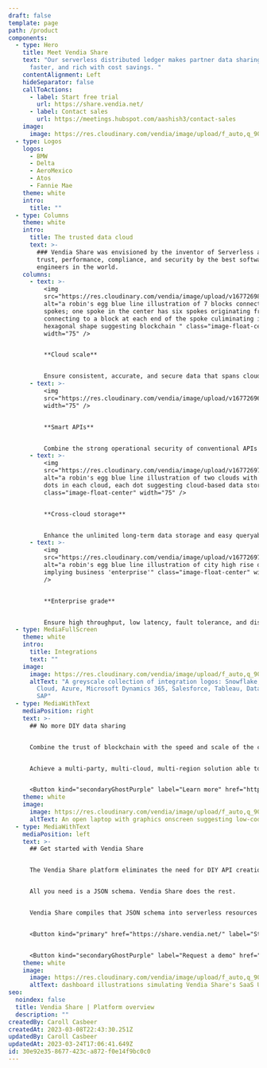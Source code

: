 ```yaml
---
draft: false
template: page
path: /product
components:
  - type: Hero
    title: Meet Vendia Share
    text: "Our serverless distributed ledger makes partner data sharing easier,
      faster, and rich with cost savings. "
    contentAlignment: Left
    hideSeparator: false
    callToActions:
      - label: Start free trial
        url: https://share.vendia.net/
      - label: Contact sales
        url: https://meetings.hubspot.com/aashish3/contact-sales
    image:
      image: https://res.cloudinary.com/vendia/image/upload/f_auto,q_90/v1677268224/Website/Iso/VendiaShare_iso_lnmpta.svg
  - type: Logos
    logos:
      - BMW
      - Delta
      - AeroMexico
      - Atos
      - Fannie Mae
    theme: white
    intro:
      title: ""
  - type: Columns
    theme: white
    intro:
      title: The trusted data cloud
      text: >-
        ### Vendia Share was envisioned by the inventor of Serverless and is built for
        trust, performance, compliance, and security by the best software
        engineers in the world.
    columns:
      - text: >-
          <img
          src="https://res.cloudinary.com/vendia/image/upload/v1677269878/Website/Icons/Blue%20icons/Tech_146_w17beh.svg"
          alt="a robin's egg blue line illustration of 7 blocks connected by
          spokes; one spoke in the center has six spokes originating from it and
          connecting to a block at each end of the spoke culiminating in a
          hexagonal shape suggesting blockchain " class="image-float-center"
          width="75" />


          **Cloud scale**


          Ensure consistent, accurate, and secure data that spans clouds, companies, and geographies with next-gen blockchain with cloud scale and low latency.
      - text: >-
          <img
          src="https://res.cloudinary.com/vendia/image/upload/v1677269693/Website/Icons/Blue%20icons/Tech_121_ub3wvr.svg"  class="image-float-center"
          width="75" />


          **Smart APIs**


          Combine the strong operational security of conventional APIs with the ability to easily model and evolve the data schema and operate with "smart" APIs.
      - text: >-
          <img
          src="https://res.cloudinary.com/vendia/image/upload/v1677269750/Website/Icons/Blue%20icons/Cloud_115_ske4iu.svg"
          alt="a robin's egg blue line illustration of two clouds with three
          dots in each cloud, each dot suggesting cloud-based data storage"
          class="image-float-center" width="75" />


          **Cross-cloud storage**


          Enhance the unlimited long-term data storage and easy queryability of a conventional centralized database with file storage and multi-cloud, cross-party data sharing.
      - text: >-
          <img
          src="https://res.cloudinary.com/vendia/image/upload/v1677269743/Website/Icons/Blue%20icons/Building_27_p1bq4v.svg"
          alt="a robin's egg blue line illustration of city high rise offices
          implying business 'enterprise'" class="image-float-center" width="77"
          />


          **Enterprise grade**


          Ensure high throughput, low latency, fault tolerance, and disaster recovery across all your real-time data sharing partnerships — all with a zero ops footprint.
  - type: MediaFullScreen
    theme: white
    intro:
      title: Integrations
      text: ""
    image:
      image: https://res.cloudinary.com/vendia/image/upload/f_auto,q_90/v1677026583/Website/Integration%20logos/Integration_logos_xxijlg.png
      altText: "A greyscale collection of integration logos: Snowflake, AWS, Google
        Cloud, Azure, Microsoft Dynamics 365, Salesforce, Tableau, Databricks,
        SAP"
  - type: MediaWithText
    mediaPosition: right
    text: >-
      ## No more DIY data sharing


      Combine the trust of blockchain with the speed and scale of the cloud — all as a low-code service.


      Achieve a multi-party, multi-cloud, multi-region solution able to connect applications and data with other departments, companies, and clouds — all without having to write code or manage servers.


      <Button kind="secondaryGhostPurple" label="Learn more" href="https://www.vendia.com/product/diy-vs-vendia" />
    theme: white
    image:
      image: https://res.cloudinary.com/vendia/image/upload/f_auto,q_90/v1674599502/Website/Iso/Code_oy4wke.png
      altText: An open laptop with graphics onscreen suggesting low-code data sharing
  - type: MediaWithText
    mediaPosition: left
    text: >-
      ## Get started with Vendia Share


      The Vendia Share platform eliminates the need for DIY API creation and the underlying infrastructure design, provisioning, and management.


      All you need is a JSON schema. Vendia Share does the rest. 


      Vendia Share compiles that JSON schema into serverless resources customized to your model and then deploys a powerful, fully-managed https-based GraphQL engine for reading and writing your data with full type checking.


      <Button kind="primary" href="https://share.vendia.net/" label="Start building now" />


      <Button kind="secondaryGhostPurple" label="Request a demo" href="https://meetings.hubspot.com/aashish3/15-minute-demo-of-vendia-share?__hstc=75205645.1160c84f545be08f626a93070ce6dd38.1666288324341.1678305312381.1678312768134.257&__hssc=75205645.15.1678312768134&__hsfp=65267698" />
    theme: white
    image:
      image: https://res.cloudinary.com/vendia/image/upload/f_auto,q_90/v1677022472/Website/Product%20thumbnails/Thumnails_for_Vendia_Share_dcyovl.png
      altText: dashboard illustrations simulating Vendia Share's SaaS UI
seo:
  noindex: false
  title: Vendia Share | Platform overview
  description: ""
createdBy: Caroll Casbeer
createdAt: 2023-03-08T22:43:30.251Z
updatedBy: Caroll Casbeer
updatedAt: 2023-03-24T17:06:41.649Z
id: 30e92e35-8677-423c-a872-f0e14f9bc0c0
---
```

